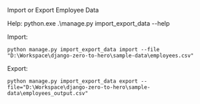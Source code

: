 Import or Export Employee Data

Help:
    python.exe .\manage.py import_export_data --help

Import: 

    python manage.py import_export_data import --file "D:\Workspace\django-zero-to-hero\sample-data\employees.csv"

Export:

    python manage.py import_export_data export --file="D:\Workspace\django-zero-to-hero\sample-data\employees_output.csv"
